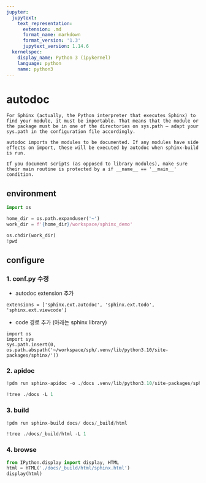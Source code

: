 ```yaml
---
jupyter:
  jupytext:
    text_representation:
      extension: .md
      format_name: markdown
      format_version: '1.3'
      jupytext_version: 1.14.6
  kernelspec:
    display_name: Python 3 (ipykernel)
    language: python
    name: python3
---
```


# autodoc


```{note}
For Sphinx (actually, the Python interpreter that executes Sphinx) to find your module, it must be importable. That means that the module or the package must be in one of the directories on sys.path – adapt your sys.path in the configuration file accordingly.
```
```{warning}
autodoc imports the modules to be documented. If any modules have side effects on import, these will be executed by autodoc when sphinx-build is run.

If you document scripts (as opposed to library modules), make sure their main routine is protected by a if __name__ == '__main__' condition.
```



## environment

```python tags=["hide_cell"]
import os

home_dir = os.path.expanduser('~')
work_dir = f'{home_dir}/workspace/sphinx_demo'

os.chdir(work_dir)
!pwd
```

## configure

### 1. conf.py 수정


* autodoc extension 추가
```{code-block}
extensions = ['sphinx.ext.autodoc', 'sphinx.ext.todo', 'sphinx.ext.viewcode']
```


* code 경로 추가 (아래는 sphinx library)
```{code-block}
import os
import sys
sys.path.insert(0, os.path.abspath('~/workspace/sph/.venv/lib/python3.10/site-packages/sphinx/'))
```


### 2. apidoc

```python
!pdm run sphinx-apidoc -o ./docs .venv/lib/python3.10/site-packages/sphinx
```

```python
!tree ./docs -L 1
```

### 3. build

```python tags=["hide-output"]
!pdm run sphinx-build docs/ docs/_build/html
```

```python
!tree ./docs/_build/html -L 1
```

### 4. browse

```python tags=["output_scroll"]
from IPython.display import display, HTML
html = HTML('./docs/_build/html/sphinx.html')
display(html)
```

```python

```
